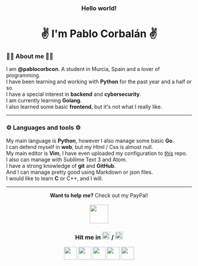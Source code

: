 <h3 align="center">Hello world!</h3>
<h1 align="center">✌️ I'm Pablo Corbalán ✌️</h1>
 
### 🙋‍♂️ About me 🙋‍♂️
<p>I am <strong>@pablocorbcon</strong>. A student in Murcia, Spain and a lover of programming.<br>I have been learning and working with <strong>Python</strong> for the past year and a half or so.<br>I have a special interest in <strong>backend</strong> and <strong>cybersecurity</strong>.<br>I am currently learning <strong>Golang</strong>.<br>I also learned some basic <strong>frontend</strong>, but it's not what I really like.<br></p>

---

### ⚙️ Languages and tools ⚙️
<p>My main language is <strong>Python</strong>, however I also manage some basic <strong>Go</strong>.<br>I can defend myself in <strong>web</strong>, but my Html / Css is almost null.<br>My main editor is <strong>Vim</strong>, I have even uploaded my configuration to <a href="https://github.com/PabloCorbCon/vim-config">this</a> repo.<br>I also can manage with Subllime Text 3 and Atom.<br>I have a strong knowledge of <strong>git</strong> and <strong>GitHub</strong>.<br>And I can manage pretty good using Markdown or json files.<br>I would like to learn <strong>C</strong> or C++, and I will.</p>


---

<p align="center"><strong>Want to help me?</strong> Check out my PayPal!<br><br><a href="https://paypal.me/pablocorbcon"><img width="50px" src="https://www.flaticon.es/svg/static/icons/svg/985/985680.svg"></a>
</p>

<h3 align="center">Hit me in <img src="https://www.flaticon.es/svg/static/icons/svg/197/197593.svg" width="21px"> / <img src="https://www.flaticon.es/svg/static/icons/svg/197/197374.svg" width="21px"></h3>

<p align="center">
  <a href="https://twitter.com/pablocorbcon"><img src="https://www.flaticon.es/svg/static/icons/svg/733/733579.svg" width="35px"></a>
  <a href="https://www.youtube.com/channel/UCYawvF7GUx2eo2QUbtfdtAg?"><img src="https://www.flaticon.es/svg/static/icons/svg/1384/1384060.svg" width="35px"></a>
  <a href="https://t.me/pablocorbcon"><img src="https://www.flaticon.es/svg/static/icons/svg/2111/2111370.svg" width="35px"></a>
  <a href="https://reddit.com/u/ProgsNYX_"><img src="https://www.flaticon.es/svg/static/icons/svg/2111/2111589.svg" width="35px"></a>
  <a href="https://t.me/pablocorbcon"><img src="https://www.flaticon.es/svg/static/icons/svg/2111/2111644.svg" width="35px"></a>
</p>

